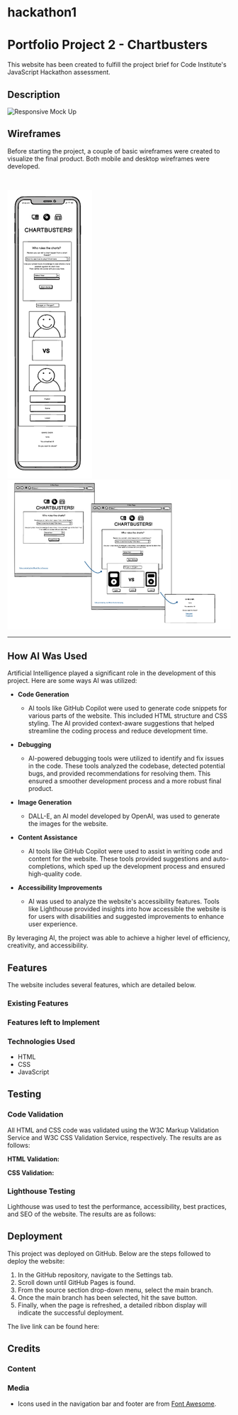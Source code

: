 # hackathon1

# **Portfolio Project 2 - Chartbusters**

This website has been created to fulfill the project brief for Code Institute's JavaScript Hackathon assessment.

## **Description**


![Responsive Mock Up](/assets/images/responsive-design.png)

## **Wireframes**

Before starting the project, a couple of basic wireframes were created to visualize the final product. Both mobile and desktop wireframes were developed.

<img>

![Mobile wireframe](/assets/images/mobile.png) ![desktop wireframe](/assets/images/desktop.png)

---

## **How AI Was Used**

Artificial Intelligence played a significant role in the development of this project. Here are some ways AI was utilized:

- **Code Generation**

  - AI tools like GitHub Copilot were used to generate code snippets for various parts of the website. This included HTML structure and CSS styling. The AI provided context-aware suggestions that helped streamline the coding process and reduce development time.

- **Debugging**

  - AI-powered debugging tools were utilized to identify and fix issues in the code. These tools analyzed the codebase, detected potential bugs, and provided recommendations for resolving them. This ensured a smoother development process and a more robust final product.

- **Image Generation**

  - DALL-E, an AI model developed by OpenAI, was used to generate the images for the website.

- **Content Assistance**

  - AI tools like GitHub Copilot were used to assist in writing code and content for the website. These tools provided suggestions and auto-completions, which sped up the development process and ensured high-quality code.

- **Accessibility Improvements**
  - AI was used to analyze the website's accessibility features. Tools like Lighthouse provided insights into how accessible the website is for users with disabilities and suggested improvements to enhance user experience.

By leveraging AI, the project was able to achieve a higher level of efficiency, creativity, and accessibility.

## **Features**

The website includes several features, which are detailed below.

### **Existing Features**

### **Features left to Implement**

### **Technologies Used**

- HTML
- CSS
- JavaScript

## **Testing**

### **Code Validation**

All HTML and CSS code was validated using the W3C Markup Validation Service and W3C CSS Validation Service, respectively. The results are as follows:

**HTML Validation:**

**CSS Validation:**

### **Lighthouse Testing**

Lighthouse was used to test the performance, accessibility, best practices, and SEO of the website. The results are as follows:

## **Deployment**

This project was deployed on GitHub. Below are the steps followed to deploy the website:

1. In the GitHub repository, navigate to the Settings tab.
2. Scroll down until GitHub Pages is found.
3. From the source section drop-down menu, select the main branch.
4. Once the main branch has been selected, hit the save button.
5. Finally, when the page is refreshed, a detailed ribbon display will indicate the successful deployment.

The live link can be found here:

## **Credits**

### **Content**

### **Media**

- Icons used in the navigation bar and footer are from [Font Awesome](https://fontawesome.com/).
